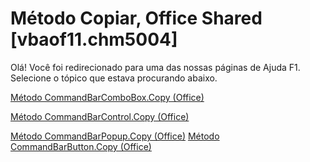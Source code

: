 
# Método Copiar, Office Shared [vbaof11.chm5004]

Olá! Você foi redirecionado para uma das nossas páginas de Ajuda F1. Selecione o tópico que estava procurando abaixo.

[Método CommandBarComboBox.Copy (Office)](http://msdn.microsoft.com/library/15eb757c-bb07-cd98-ff9e-1810db4f475c%28Office.15%29.aspx)

[Método CommandBarControl.Copy (Office)](http://msdn.microsoft.com/library/4314de01-8a25-0ab4-582f-7a61f62f8a18%28Office.15%29.aspx)

[Método CommandBarPopup.Copy (Office)](http://msdn.microsoft.com/library/d50fff50-00fd-e70f-d777-9bf1850cae37%28Office.15%29.aspx)
[Método CommandBarButton.Copy (Office)](http://msdn.microsoft.com/library/a78a7922-aa51-7b9f-d7de-a227a6869140%28Office.15%29.aspx)
